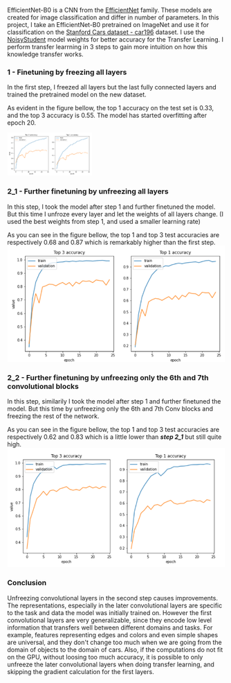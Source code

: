 EfficientNet-B0 is a CNN from the [EfficientNet](https://arxiv.org/pdf/1905.11946.pdf) family. These models are created for image classification and differ in number of parameters. In this project, I take an EfficientNet-B0 pretrained on ImageNet and use it for classification on the [Stanford Cars dataset - car196](https://ai.stanford.edu/~jkrause/cars/car_dataset.html) dataset. I use the [NoisyStudent](https://keras.io/examples/vision/image_classification_efficientnet_fine_tuning/#using-the-latest-efficientnet-weights) model weights for better accuracy for the Transfer Learning. 
I perform transfer learrning in 3 steps to gain more intuition on how this knowledge transfer works.

### 1 - Finetuning by freezing all layers
In the first step, I freezed all layers but the last fully connected layers and trained the pretrained model on the new dataset.

As evident in the figure bellow, the top 1 accuracy on the test set is 0.33, and the top 3 accuracy is 0.55. The model has started overfitting after epoch 20.

<img src="src/1_finetuning.png" data-canonical-src="src/1_finetuning.png" height="100" />

### 2_1 - Further finetuning by unfreezing all layers
In this step, I took the model after step 1 and further finetuned the model. But this time I unfroze every layer and let the weights of all layers change.
(I used the best weights from step 1, and used a smaller learning rate)

As you can see in the figure bellow, the top 1 and top 3 test accuracies are respectively 0.68 and 0.87 which is remarkably higher than the first step.
![2_unfreeze_all_layers](src/2_unfreeze_all_layers.png)

### 2_2 - Further finetuning by unfreezing only the 6th and 7th convolutional blocks
In this step, similarily I took the model after step 1 and further finetuned the model. But this time by unfreezing only the 6th and 7th Conv blocks and freezing the rest of the network.

As you can see in the figure bellow, the top 1 and top 3 test accuracies are respectively 0.62 and 0.83 which is a little lower than ***step 2_1*** but still quite high.
![3_unfreeze_layers_6_7](src/3_unfreeze_layers_6_7.png)

### Conclusion

Unfreezing convolutional layers in the second step causes improvements. The representations, especially in the later convolutional layers are specific to the task and data the model was initially trained on. 
However the first convolutional layers are very generalizable, since they encode low level information that transfers well between different domains and tasks. For example, features representing edges and colors and even simple shapes are universal, and they don't change too much when we are going from the domain of objects to the domain of cars.
Also, if the computations do not fit on the GPU, without loosing too much accuracy, it is possible to only unfreeze the later convolutional layers when doing transfer learning, and skipping the gradient calculation for the first layers. 
